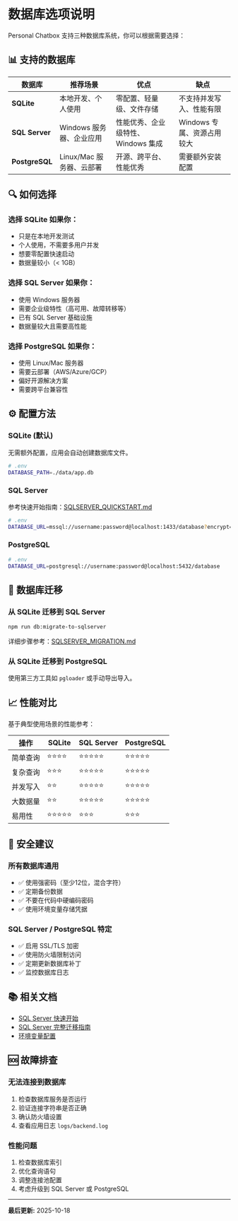 # 数据库选项说明

Personal Chatbox 支持三种数据库系统，你可以根据需要选择：

## 📊 支持的数据库

| 数据库 | 推荐场景 | 优点 | 缺点 |
|--------|---------|------|------|
| **SQLite** | 本地开发、个人使用 | 零配置、轻量级、文件存储 | 不支持并发写入、性能有限 |
| **SQL Server** | Windows 服务器、企业应用 | 性能优秀、企业级特性、Windows 集成 | Windows 专属、资源占用较大 |
| **PostgreSQL** | Linux/Mac 服务器、云部署 | 开源、跨平台、性能优秀 | 需要额外安装配置 |

## 🔍 如何选择

### 选择 SQLite 如果你：
- 只是在本地开发测试
- 个人使用，不需要多用户并发
- 想要零配置快速启动
- 数据量较小（< 1GB）

### 选择 SQL Server 如果你：
- 使用 Windows 服务器
- 需要企业级特性（高可用、故障转移等）
- 已有 SQL Server 基础设施
- 数据量较大且需要高性能

### 选择 PostgreSQL 如果你：
- 使用 Linux/Mac 服务器
- 需要云部署（AWS/Azure/GCP）
- 偏好开源解决方案
- 需要跨平台兼容性

## ⚙️ 配置方法

### SQLite (默认)

无需额外配置，应用会自动创建数据库文件。

```bash
# .env
DATABASE_PATH=./data/app.db
```

### SQL Server

参考快速开始指南：[SQLSERVER_QUICKSTART.md](./SQLSERVER_QUICKSTART.md)

```bash
# .env
DATABASE_URL=mssql://username:password@localhost:1433/database?encrypt=true&trustServerCertificate=true
```

### PostgreSQL

```bash
# .env
DATABASE_URL=postgresql://username:password@localhost:5432/database
```

## 🔄 数据库迁移

### 从 SQLite 迁移到 SQL Server

```bash
npm run db:migrate-to-sqlserver
```

详细步骤参考：[SQLSERVER_MIGRATION.md](./SQLSERVER_MIGRATION.md)

### 从 SQLite 迁移到 PostgreSQL

使用第三方工具如 `pgloader` 或手动导出导入。

## 📈 性能对比

基于典型使用场景的性能参考：

| 操作 | SQLite | SQL Server | PostgreSQL |
|------|--------|------------|-----------|
| 简单查询 | ⭐⭐⭐⭐ | ⭐⭐⭐⭐⭐ | ⭐⭐⭐⭐⭐ |
| 复杂查询 | ⭐⭐⭐ | ⭐⭐⭐⭐⭐ | ⭐⭐⭐⭐⭐ |
| 并发写入 | ⭐⭐ | ⭐⭐⭐⭐⭐ | ⭐⭐⭐⭐⭐ |
| 大数据量 | ⭐⭐ | ⭐⭐⭐⭐⭐ | ⭐⭐⭐⭐⭐ |
| 易用性 | ⭐⭐⭐⭐⭐ | ⭐⭐⭐ | ⭐⭐⭐ |

## 🔐 安全建议

### 所有数据库通用

- ✅ 使用强密码（至少12位，混合字符）
- ✅ 定期备份数据
- ✅ 不要在代码中硬编码密码
- ✅ 使用环境变量存储凭据

### SQL Server / PostgreSQL 特定

- ✅ 启用 SSL/TLS 加密
- ✅ 使用防火墙限制访问
- ✅ 定期更新数据库补丁
- ✅ 监控数据库日志

## 📚 相关文档

- [SQL Server 快速开始](./SQLSERVER_QUICKSTART.md)
- [SQL Server 完整迁移指南](./SQLSERVER_MIGRATION.md)
- [环境变量配置](./.env.example)

## 🆘 故障排查

### 无法连接到数据库

1. 检查数据库服务是否运行
2. 验证连接字符串是否正确
3. 确认防火墙设置
4. 查看应用日志 `logs/backend.log`

### 性能问题

1. 检查数据库索引
2. 优化查询语句
3. 调整连接池配置
4. 考虑升级到 SQL Server 或 PostgreSQL

---

**最后更新:** 2025-10-18
